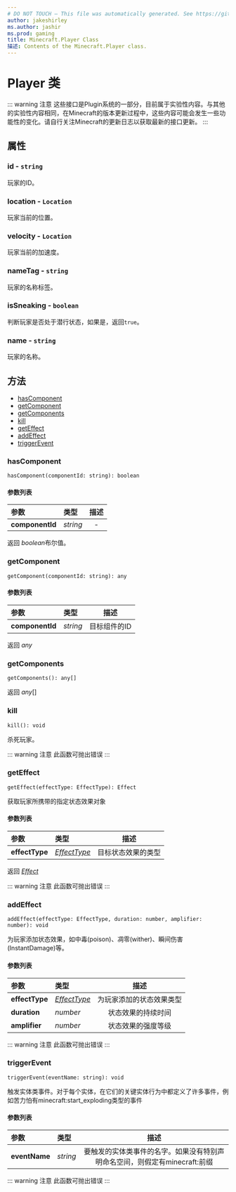 ```yaml
---
# DO NOT TOUCH — This file was automatically generated. See https://github.com/Mojang/MinecraftScriptingApiDocsGenerator to modify 描述s, examples, etc.
author: jakeshirley
ms.author: jashir
ms.prod: gaming
title: Minecraft.Player Class
描述: Contents of the Minecraft.Player class.
---
```

# Player 类
::: warning 注意
这些接口是Plugin系统的一部分，目前属于实验性内容。与其他的实验性内容相同，在Minecraft的版本更新过程中，这些内容可能会发生一些功能性的变化。请自行关注Minecraft的更新日志以获取最新的接口更新。
:::

## 属性
### **id** - `string`
玩家的ID。


### **location** - `Location`
玩家当前的位置。


### **velocity** - `Location`
玩家当前的加速度。


### **nameTag** - `string`
玩家的名称标签。


### **isSneaking** - `boolean`
判断玩家是否处于潜行状态，如果是，返回`true`。


### **name** - `string`
玩家的名称。



## 方法
- [hasComponent](#hascomponent)
- [getComponent](#getcomponent)
- [getComponents](#getcomponents)
- [kill](#kill)
- [getEffect](#geteffect)
- [addEffect](#addeffect)
- [triggerEvent](#triggerevent)
  
### **hasComponent**
`
hasComponent(componentId: string): boolean
`

#### 参数列表
| 参数 | 类型 | 描述 |
| :--- | :--- | :---: |
| **componentId** | *string* | - |

返回 *boolean*布尔值。


### **getComponent**
`
getComponent(componentId: string): any
`

#### 参数列表
| 参数 | 类型 | 描述 |
| :--- | :--- | :---: |
| **componentId** | *string* | 目标组件的ID |

返回 *any*


### **getComponents**
`
getComponents(): any[]
`

返回 *any*[]


### **kill**
`
kill(): void
`

杀死玩家。


::: warning 注意
此函数可抛出错误
:::

### **getEffect**
`
getEffect(effectType: EffectType): Effect
`

获取玩家所携带的指定状态效果对象

#### 参数列表
| 参数 | 类型 | 描述 |
| :--- | :--- | :---: |
| **effectType** | [*EffectType*](EffectType.md) | 目标状态效果的类型 |

返回 [*Effect*](Effect.md)

::: warning 注意
此函数可抛出错误
:::

### **addEffect**
`
addEffect(effectType: EffectType, duration: number, amplifier: number): void
`

为玩家添加状态效果，如中毒(poison)、凋零(wither)、瞬间伤害(InstantDamage)等。
#### 参数列表
| 参数 | 类型 | 描述 |
| :--- | :--- | :---: |
| **effectType** | [*EffectType*](EffectType.md) | 为玩家添加的状态效果类型|
| **duration** | *number* | 状态效果的持续时间 |
| **amplifier** | *number* | 状态效果的强度等级 |


::: warning 注意
此函数可抛出错误
:::

### **triggerEvent**
`
triggerEvent(eventName: string): void
`

触发实体类事件。对于每个实体，在它们的关键实体行为中都定义了许多事件，例如苦力怕有minecraft:start_exploding类型的事件
#### 参数列表
| 参数 | 类型 | 描述 |
| :--- | :--- | :---: |
| **eventName** | *string* | 要触发的实体类事件的名字。如果没有特别声明命名空间，则假定有minecraft:前缀 |


::: warning 注意
此函数可抛出错误
:::

